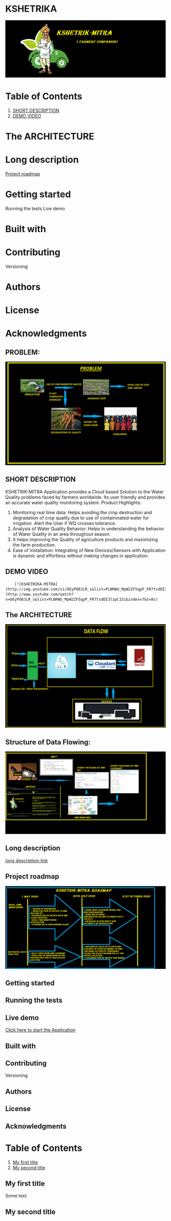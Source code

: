 # KSHETRIKA
   ![alt text](https://github.com/AvinashSinghChauhan/Water-Quality-Monitoring/blob/master/Call%20For%20Code/images/Logo.png)
# Table of Contents
1. [SHORT DESCRIPTION]( #SHORT-DESCRIPTION)
2. [DEMO VIDEO]( #demo-video) 
  
  # The ARCHITECTURE
  # Long description
   [Project roadmap](https://github.com/AvinashSinghChauhan/Water-Quality-Monitoring/new/master/Call%20For%20Code#project-roadmap-1)
  # Getting started
  Running the tests
  Live demo
  # Built with
  # Contributing
  Versioning
  # Authors
  # License
  # Acknowledgments
## PROBLEM:
![alt text](https://github.com/AvinashSinghChauhan/Water-Quality-Monitoring/blob/master/Call%20For%20Code/images/PROBLEM.png)
## SHORT DESCRIPTION
  KSHETRIK-MITRA Application provides a Cloud based Solution to the Water Quality problems faced by farmers worldwide. Its user friendly and provides an accurate water quality monitoring system.
Product Highlights:
1) Monitoring real time data: Helps avoiding the crop destruction and degradation of crop quality due to use of contaminated water for irrigation .Alert the User if WQ crosses tolerance.
2) Analysis of Water Quality Behavior: Helps in understanding the behavior of Water Quality in an area throughout season.
3) It helps improving the Quality of agriculture products and maximizing the farm production.
4) Ease of installation: Integrating of New Devices/Sensors with Application is dynamic and effortless without making changes in application.

## DEMO VIDEO
        [![KSHETRIKA-MITRA](http://img.youtube.com/vi/OEyPO8JLR_s&list=PLNRWU_MpW2ZF5qpP_FR7tsdEE3lzpC1S1&index=7&t=8s/0.jpg)](http://www.youtube.com/watch?v=OEyPO8JLR_s&list=PLNRWU_MpW2ZF5qpP_FR7tsdEE3lzpC1S1&index=7&t=8s)
## The ARCHITECTURE 
   ![alt text]( https://github.com/AvinashSinghChauhan/Water-Quality-Monitoring/blob/master/Call%20For%20Code/images/Data-flow-updated.png)
## Structure of Data Flowing:
![alt text](https://github.com/AvinashSinghChauhan/Water-Quality-Monitoring/blob/master/Call%20For%20Code/images/DATA_STRUCTURE.png)
## Long description
[long description link](https://github.com/AvinashSinghChauhan/Water-Quality-Monitoring/blob/master/Call%20For%20Code/Long%20Description.pdf)
## Project roadmap
  ![alt text](https://github.com/AvinashSinghChauhan/Water-Quality-Monitoring/blob/master/Call%20For%20Code/images/ROADMAP.png)
## Getting started
## Running the tests
## Live demo
  [Click here to start the Application](https://node-red-vwzba.eu-gb.mybluemix.net/ui/#!/0?socketid=0YnH0HamOe7fAMXXAAFF)
## Built with
## Contributing
Versioning
## Authors
## License
## Acknowledgments  
# Table of Contents

1. [My first title](#my-first-title)
2. [My second title](#my-second-title)
## My first title
Some text.
## My second title
